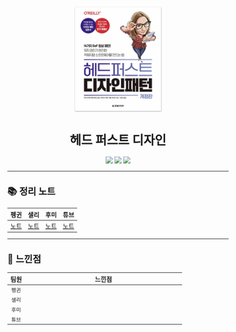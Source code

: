 <div align="center">
  <a href="http://www.yes24.com/Product/Goods/108192370">
      <img src="./images/thumbnail.png" alt="Logo" width="200">
  </a>
  <h1>헤드 퍼스트 디자인 </h1>
  <div>
    <img src="https://img.shields.io/badge/저자-에릭%20프리먼%20외%203인-e76f51?style=for-the-badge"/>
    <img src="https://img.shields.io/badge/출판사-한빛미디어-faa307?style=for-the-badge"/>
    <img src="https://img.shields.io/badge/기간-2022.09.22%20~-52b788?style=for-the-badge"/>
  </div>
</div>

---

## 📚 정리 노트

|                              **펭귄**                              |                             **샐리**                             |                            **후미**                             |                            **튜브**                             |
| :----------------------------------------------------------------: | :--------------------------------------------------------------: | :-------------------------------------------------------------: | :-------------------------------------------------------------: |
| [노트](./notes/penguin/README.md) | [노트](./notes/sally/README.md) | [노트](./notes/humi/README.md) | [노트](./notes/tube/README.md) |

---

## 💬 느낀점

<table>
  <thead>
    <tr>
      <th width='10%'>팀원</th>
      <th width='90%'>느낀점</th>
    </tr>
  </thead>
  <tbody>
    <tr>
      <td align='center'><code>펭귄</code></td>
      <td></td>
    </tr>
    <tr>
      <td align='center'><code>샐리</code></td>
      <td></td>
    </tr>
    <tr>
      <td align='center'><code>후미</code></td>
      <td></td>
    </tr>
    <tr>
      <td align='center'><code>튜브</code></td>
      <td></td>
    </tr>
  </tbody>
</table>
